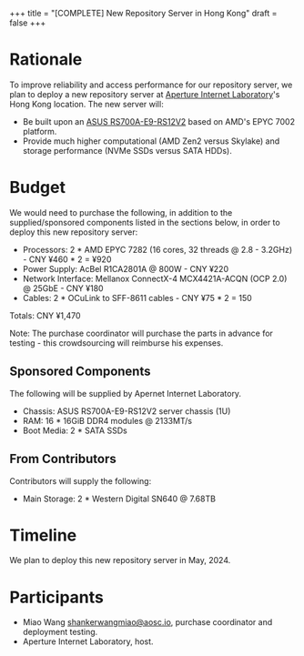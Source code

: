 +++
title = "[COMPLETE] New Repository Server in Hong Kong"
draft = false
+++

# Rationale

To improve reliability and access performance for our repository server, we plan to deploy a new repository server at [Aperture Internet Laboratory](https://apernet.io/)'s Hong Kong location. The new server will:

- Be built upon an [ASUS RS700A-E9-RS12V2](https://servers.asus.com/products/Servers/Rack-Servers/RS700A-E9-RS12V2) based on AMD's EPYC 7002 platform.
- Provide much higher computational (AMD Zen2 versus Skylake) and storage performance (NVMe SSDs versus SATA HDDs).

# Budget

We would need to purchase the following, in addition to the supplied/sponsored components listed in the sections below, in order to deploy this new repository server:

- Processors: 2 * AMD EPYC 7282 (16 cores, 32 threads @ 2.8 - 3.2GHz) - CNY ¥460 * 2 = ¥920
- Power Supply: AcBel R1CA2801A @ 800W - CNY ¥220
- Network Interface: Mellanox ConnectX-4 MCX4421A-ACQN (OCP 2.0) @ 25GbE - CNY ¥180
- Cables: 2 * OCuLink to SFF-8611 cables - CNY ¥75 * 2 = 150

Totals: CNY ¥1,470

Note: The purchase coordinator will purchase the parts in advance for testing - this crowdsourcing will reimburse his expenses.

## Sponsored Components

The following will be supplied by Apernet Internet Laboratory.

- Chassis: ASUS RS700A-E9-RS12V2 server chassis (1U)
- RAM: 16 * 16GiB DDR4 modules @ 2133MT/s
- Boot Media: 2 * SATA SSDs

## From Contributors

Contributors will supply the following:

- Main Storage: 2 * Western Digital SN640 @ 7.68TB

# Timeline

We plan to deploy this new repository server in May, 2024.

# Participants

- Miao Wang <shankerwangmiao@aosc.io>, purchase coordinator and deployment testing.
- Aperture Internet Laboratory, host.
